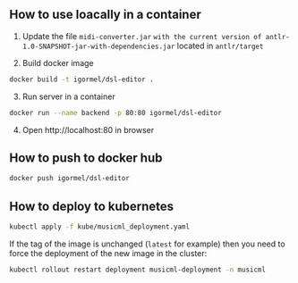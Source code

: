 ## How to use loacally in a container
1. Update the file `midi-converter.jar` `with the current version of antlr-1.0-SNAPSHOT-jar-with-dependencies.jar`
located in `antlr/target`


2. Build docker image
```bash
docker build -t igormel/dsl-editor .
```

3. Run server in a container
```bash
docker run --name backend -p 80:80 igormel/dsl-editor
```

4. Open http://localhost:80 in browser

## How to push to docker hub
```bash
docker push igormel/dsl-editor
```

## How to deploy to kubernetes
```bash
kubectl apply -f kube/musicml_deployment.yaml
```

If the tag of the image is unchanged (`latest` for example) then you need to force the deployment of the new image in
the cluster:
```bash
kubectl rollout restart deployment musicml-deployment -n musicml
```